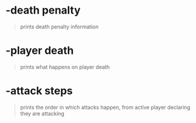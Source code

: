 # -death penalty
> prints death penalty information

# -player death
> prints what happens on player death

# -attack steps
> prints the order in which attacks happen, from active player declaring they are attacking
